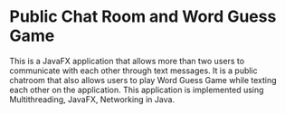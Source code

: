 # Public Chat Room and Word Guess Game

This is a JavaFX application that allows more than two users to communicate with each other through text messages. It is a public chatroom that also allows users to play Word Guess Game while texting each other on the application. This application is implemented using Multithreading, JavaFX, Networking in Java. 

